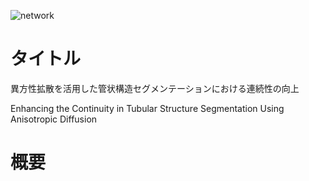 ![network](https://github.com/user-attachments/assets/7e2c8daa-20e2-4cbd-980d-bc3b9b3a14d5)

# タイトル
異方性拡散を活用した管状構造セグメンテーションにおける連続性の向上

Enhancing the Continuity in Tubular Structure Segmentation Using Anisotropic Diffusion

# 概要
